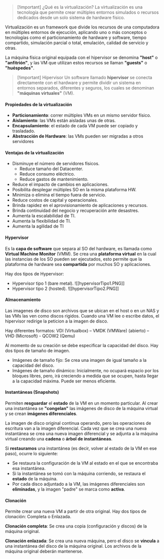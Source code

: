 >[!important] ¿Qué es la virtualización?
>La virtualización es una tecnología que permite crear múltiples entornos simulados o recursos dedicados desde un solo sistema de hardware físico.

Virtualización es un framework que divide los recursos de una computadora en múltiples entornos de ejecución, aplicando uno o más conceptos o tecnologías como el particionamiento de hardware y software, tiempo compartido, simulación parcial o total, emulación, calidad de servicio y otras.

La máquina física original equipada con el hipervisor se denomina **"host"** o **"anfitrión"**, y las VM que utilizan estos recursos se llaman **"guests"** o **"huéspedes"**.

>[!important] Hipervisor
>Un software llamado **hipervisor** se conecta directamente con el hardware y permite dividir un sistema en entornos separados, diferentes y seguros, los cuales se denominan **"máquinas virtuales"** (VM).

#### Propiedades de la virtualización
- **Particionamiento**: correr múltiples VMs en un mismo servidor físico.
- **Aislamiento**: las VMs están aisladas unas de otras.
- **Encapsulamiento**: el estado de cada VM puede ser copiado y trasladado.
- **Abstracción de Hardware**: las VMs pueden ser migradas a otros servidores

#### Ventajas de la virtualización
- Disminuye el número de servidores físicos.
	- Reduce tamaño del Datacenter.
	- Reduce consumo eléctrico.
	- Reduce gastos de mantenimiento.
- Reduce el impacto de cambios en aplicaciones.
- Posibilita desplegar múltiples SO en la misma plataforma HW.
- Minimiza o elimina el tiempo fuera de servicio.
- Reduce costos de capital y operacionales.
- Brinda rapidez en el aprovisionamiento de aplicaciones y recursos.
- Brinda continuidad del negocio y recuperación ante desastres.
- Aumenta la escalabilidad de TI.
- Aumenta la flexibilidad de TI.
- Aumenta la agilidad de TI

#### Hypervisor
Es la **capa de software** que separa al SO del hardware, es llamada como **Virtual Machine Monitor** (VMM). Se crea una **plataforma virtual** en la cual las instancias de los SO pueden ser ejecutados, esto permite que la plataforma de hardware sea **compartida** por muchos SO y aplicaciones.

Hay dos tipos de Hypervisor:
- Hypervisor tipo 1 (bare metal).
![[hypervisorTipo1.PNG]]
- Hypervisor tipo 2 (hosted).
![[hypervisorTipo2.PNG]]

#### Almacenamiento
Las imagenes de disco son archivos que se ubican en el host o en un NAS y las VMs las ven como discos rigidos. Cuando una VM lee o escribe datos, el hipervisor redirige la peticion a la imagen de disco.

Hay diferentes formatos: VDI (Virtualbox) – VMDK (VMWare) (abierto) – VHD (Microsoft) - QCOW2 (Qemu)

Al momento de su creación se debe especificar la capacidad del disco. Hay dos tipos de tamaño de imagen.
- Imágenes de tamaño fijo: Se crea una imagen de igual tamaño a la capacidad del disco.
- Imágenes de tamaño dinámico: Inicialmente, no ocupará espacio por los bloques libres, pero, irá creciendo a medida que se ocupen, hasta llegar a la capacidad máxima. Puede ser menos eficiente.

#### Instantáneas (Snapshots)
Permiten **resguardar** el **estado** de la VM en un momento particular. Al crear una instantánea se **"congelan"** las imágenes de disco de la máquina virtual y se crean **imágenes diferenciales**.

La imagen de disco original continua operando, pero las operaciones de escritura van a la imagen diferencial. Cada vez que se crea una nueva instantánea se crea una nueva imagen diferencial y se adjunta a la máquina virtual creando una **cadena** o **árbol de instantáneas**.

Si **restauramos** una instantánea (es decir, volver al estado de la VM en ese paso), ocurre lo siguiente:
- Se restaura la configuración de la VM al estado en el que se encontraba esa instantánea.
- Si la instantánea se tomó con la máquina corriendo, se restaura el **estado** de la máquina.
- Por cada disco adjuntado a la VM, las imágenes diferenciales son **eliminadas**, y la imagen "padre" se marca como **activa**.

#### Clonación
Permite crear una nueva VM a partir de otra original.
Hay dos tipos de clonación: Completa o Enlazada.

**Clonación completa**: Se crea una copia (configuración y discos) de la máquina original.

**Clonación enlazada**: Se crea una nueva máquina, pero el disco se **vincula** a una instantánea del disco de la máquina original. Los archivos de la máquina original deberán mantenerse.